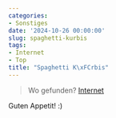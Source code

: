 ```yaml
---
categories:
- Sonstiges
date: '2024-10-26 00:00:00'
slug: spaghetti-kurbis
tags:
- Internet
- Top
title: "Spaghetti K\xFCrbis"
---
```



> Wo gefunden? [Internet](https://emmikochteinfach.de/spaghettikuerbis-mit-schinken-und-kaese/)

Guten Appetit! :)